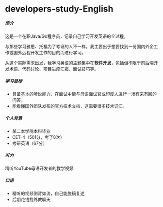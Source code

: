 # developers-study-English
##### **简介**

这是一个在职Java/Go程序员，记录自己学习开发英语的全过程。

与那些学习雅思、托福为了考证的人不一样，我主要出于想要找到一份国内外企工作或国外远程开发工作的目的而进行学习。

从这个实际需求出发，我学习英语的主题集中在**软件开发**，包括但不限于前后端开发术语、代码讨论、项目进度汇报、面试技巧等。



##### **学习目标**

- 具备基本的听说能力，在面试中能与母语面试官或印度人进行一场有来有回的问答。
- 能看懂国外团队发布的官方技术文档，这需要很多技术词汇。



##### **个人背景**

- 某二本学院本科毕业
- CET-4（501分，考了8次）
- 考研英语（67分）



##### 听力

精听YouTube母语开发者的教学视频



##### 口语

- 精听的视频倒背如流，自己能脱稿复述
- 后期花钱找外教聊天

